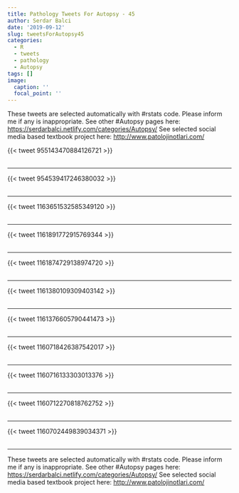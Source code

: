 ```yaml
---
title: Pathology Tweets For Autopsy - 45
author: Serdar Balci
date: '2019-09-12'
slug: tweetsForAutopsy45
categories:
  - R
  - tweets
  - pathology
  - Autopsy
tags: []
image:
  caption: ''
  focal_point: ''
---
```



These tweets are selected automatically with #rstats code. Please inform me if any is inappropriate.
See other #Autopsy pages here: https://serdarbalci.netlify.com/categories/Autopsy/ 
See selected social media based textbook project here: http://www.patolojinotlari.com/

{{< tweet 955143470884126721 >}}
<br>
<br>
<hr>
{{< tweet 954539417246380032 >}}
<br>
<br>
<hr>
{{< tweet 1163651532585349120 >}}
<br>
<br>
<hr>
{{< tweet 1161891772915769344 >}}
<br>
<br>
<hr>
{{< tweet 1161874729138974720 >}}
<br>
<br>
<hr>
{{< tweet 1161380109309403142 >}}
<br>
<br>
<hr>
{{< tweet 1161376605790441473 >}}
<br>
<br>
<hr>
{{< tweet 1160718426387542017 >}}
<br>
<br>
<hr>
{{< tweet 1160716133303013376 >}}
<br>
<br>
<hr>
{{< tweet 1160712270818762752 >}}
<br>
<br>
<hr>
{{< tweet 1160702449839034371 >}}
<br>
<br>
<hr>


These tweets are selected automatically with #rstats code. Please inform me if any is inappropriate.
See other #Autopsy pages here: https://serdarbalci.netlify.com/categories/Autopsy/ 
See selected social media based textbook project here: http://www.patolojinotlari.com/
